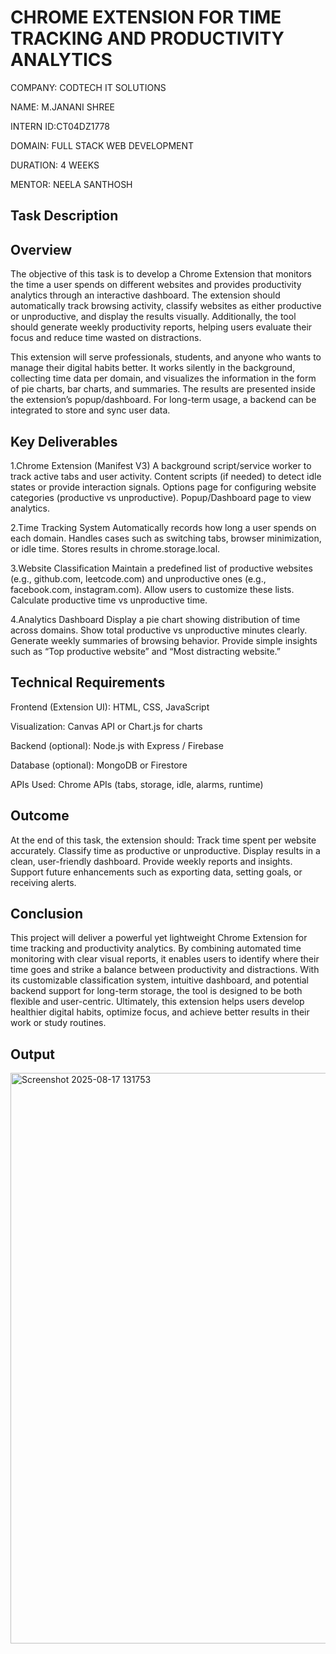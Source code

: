 # CHROME EXTENSION FOR TIME TRACKING AND PRODUCTIVITY ANALYTICS

COMPANY: CODTECH IT SOLUTIONS

NAME: M.JANANI SHREE

INTERN ID:CT04DZ1778

DOMAIN: FULL STACK WEB DEVELOPMENT

DURATION: 4 WEEKS

MENTOR: NEELA SANTHOSH

## Task Description

## Overview
The objective of this task is to develop a Chrome Extension that monitors the time a user spends on different websites and provides productivity analytics through an interactive dashboard. The extension should automatically track browsing activity, classify websites as either productive or unproductive, and display the results visually. Additionally, the tool should generate weekly productivity reports, helping users evaluate their focus and reduce time wasted on distractions.

This extension will serve professionals, students, and anyone who wants to manage their digital habits better. It works silently in the background, collecting time data per domain, and visualizes the information in the form of pie charts, bar charts, and summaries. The results are presented inside the extension’s popup/dashboard. For long-term usage, a backend can be integrated to store and sync user data.

## Key Deliverables

1.Chrome Extension (Manifest V3)
A background script/service worker to track active tabs and user activity.
Content scripts (if needed) to detect idle states or provide interaction signals.
Options page for configuring website categories (productive vs unproductive).
Popup/Dashboard page to view analytics.

2.Time Tracking System
Automatically records how long a user spends on each domain.
Handles cases such as switching tabs, browser minimization, or idle time.
Stores results in chrome.storage.local.

3.Website Classification
Maintain a predefined list of productive websites (e.g., github.com, leetcode.com) and unproductive ones (e.g., facebook.com, instagram.com).
Allow users to customize these lists.
Calculate productive time vs unproductive time.

4.Analytics Dashboard
Display a pie chart showing distribution of time across domains.
Show total productive vs unproductive minutes clearly.
Generate weekly summaries of browsing behavior.
Provide simple insights such as “Top productive website” and “Most distracting website.”

## Technical Requirements

Frontend (Extension UI): HTML, CSS, JavaScript

Visualization: Canvas API or Chart.js for charts

Backend (optional): Node.js with Express / Firebase

Database (optional): MongoDB or Firestore

APIs Used: Chrome APIs (tabs, storage, idle, alarms, runtime)

## Outcome

At the end of this task, the extension should:
Track time spent per website accurately.
Classify time as productive or unproductive.
Display results in a clean, user-friendly dashboard.
Provide weekly reports and insights.
Support future enhancements such as exporting data, setting goals, or receiving alerts.

## Conclusion

This project will deliver a powerful yet lightweight Chrome Extension for time tracking and productivity analytics. By combining automated time monitoring with clear visual reports, it enables users to identify where their time goes and strike a balance between productivity and distractions. With its customizable classification system, intuitive dashboard, and potential backend support for long-term storage, the tool is designed to be both flexible and user-centric. Ultimately, this extension helps users develop healthier digital habits, optimize focus, and achieve better results in their work or study routines.

## Output
<img width="899" height="913" alt="Screenshot 2025-08-17 131753" src="https://github.com/user-attachments/assets/8dad9da0-e51e-4b1d-ab86-c0b75c4e1a66" />
